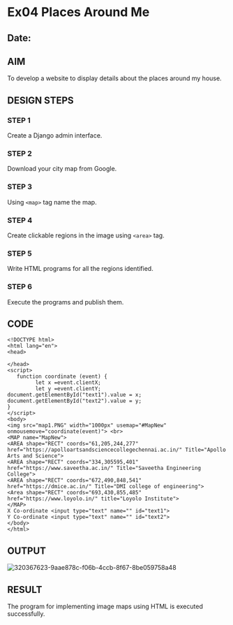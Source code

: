 # Ex04 Places Around Me
## Date: 

## AIM
To develop a website to display details about the places around my house.

## DESIGN STEPS

### STEP 1
Create a Django admin interface.

### STEP 2
Download your city map from Google.

### STEP 3
Using ```<map>``` tag name the map.

### STEP 4
Create clickable regions in the image using ```<area>``` tag.

### STEP 5
Write HTML programs for all the regions identified.

### STEP 6
Execute the programs and publish them.

## CODE

```
<!DOCTYPE html>
<html lang="en">
<head>

</head>
<script>
   function coordinate (event) {
         let x =event.clientX;
         let y =event.clientY;
document.getElementById("text1").value = x;
document.getElementById("text2").value = y;
}
</script>
<body>
<img src="map1.PNG" width="1000px" usemap="#MapNew" onmousemove="coordinate(event)"> <br>
<MAP name="MapNew">
<AREA shape="RECT" coords="61,205,244,277" href="https://apolloartsandsciencecollegechennai.ac.in/" Title="Apollo Arts and Science">
<AREA shape="RECT" coords="334,305595,401" href="https://www.saveetha.ac.in/" Title="Saveetha Engineering College">
<AREA shape="RECT" coords="672,490,848,541" href="https://dmice.ac.in/" Title="DMI college of engineering"> 
<Area shape="RECT" coords="693,430,855,485" href="https://www.loyolo.in/" title="Loyolo Institute">
</MAP>
X Co-ordinate <input type="text" name="" id="text1">
Y Co-ordinate <input type="text" name="" id="text2">
</body>
</html>     
```
## OUTPUT
![320367623-9aae878c-f06b-4ccb-8f67-8be059758a48](https://github.com/codedbykishore/NearMe/assets/147139122/6d05fd76-bac1-4769-ad4a-fd598c7e307b)







## RESULT
The program for implementing image maps using HTML is executed successfully.
